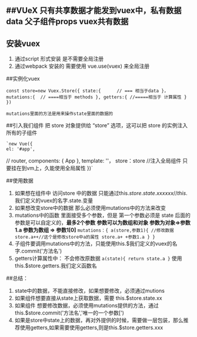 ##VUeX  只有共享数据才能发到vuex中，私有数据data 父子组件props vuex共有数据 
-------------
## 安装vuex 
1. 通过script 形式安装 是不需要全局注册
2. 通过webpack 安装的 需要使用 vue.use(vuex) 来全局注册


##实例化vuex

 `const store=new Vuex.Store({
	state:{      // === 相当于data
 		}，
	mutations:{  // ====相当于 methods
	},
	getters:{ //=====相当于 计算属性
	}
	})`
	
	mutations里面的方法是用来操作state里面的数据的


##引入我们组件
把 store 对象提供给 “store” 选项，这可以把 store 的实例注入所有的子组件

    `new Vue({
  	el: '#app',
  // router,
  components: { App },
 	 template: '<App/>'，
	store：store //注入全局组件  只要挂在到vm上，久能使用全局属性
	})`

##使用数据
1. 如果想在组件中 访问store 中的数据  只能通过this.$store.state.xxxxxx         // this.$我们定义的vuex的名字.state.变量
2. 如果想改变store中的数据 那么必须使用mutations中的方法来改变
3. mutations中的函数 里面接受多个参数，但是 第一个参数必须是 state  后面的参数是可以自定义的，**最多2个参数**
	**参数可以为数组和对象         参数为对象=>参数1.a   参数为数组 => 参数1[0]**
	`mutations：{
	a(store,参数1){
	//修改数据
	store.a++//这个是修改store中a的属性
	store.a+ +参数1.a
	}
	}`
4.	子组件要调用mutations中的方法，只能使用this.$我们定义的vuex的名字.commit('方法名')
5.	getters计算属性中：     不会修改原数据 
	`a(state){
	return state.a
	}`
	使用this.$store.getters.我们定义函数名



##总结：
1. state中的数据，不能直接修改，如果想要修改，必须通过mutions
2. 如果组件想要直接从state上获取数据，需要 this.$store.state.xx
3. 如果组件 想要修改数据，必须使用mutations提供的方法，通过this.$store.commit('方法名','唯一的一个参数[')
4. 如果是store中state上的数据，再对外提供的时候，需要做一层包装，那么推荐使用getters,如果需要使用getters,则是this.$store.getters.xxx